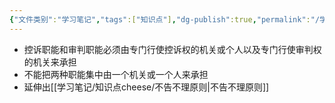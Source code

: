 ```yaml
---
{"文件类别":"学习笔记","tags":["知识点"],"dg-publish":true,"permalink":"/学习笔记/知识点cheese/控审分离/","dgPassFrontmatter":true}
---
```


- 控诉职能和审判职能必须由专门行使控诉权的机关或个人以及专门行使审判权的机关来承担
- 不能把两种职能集中由一个机关或一个人来承担
- 延伸出[[学习笔记/知识点cheese/不告不理原则\|不告不理原则]]